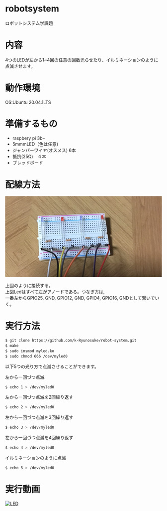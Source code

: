 # robotsystem
ロボットシステム学課題
# 内容
4つのLEDが左から1~4回の任意の回数光らせたり、イルミネーションのように点滅させます。
# 動作環境
OS:Ubuntu 20.04.1LTS
# 準備するもの
* raspbery pi 3b+  
* 5mmmLED（色は任意)  
* ジャンパーワイヤ(オスメス) 6本  
* 抵抗(25Ω)　４本    
* ブレッドボード  
# 配線方法
 <img src= "https://github.com/k-Ryunosuke/robot-system/blob/main/195941.png" width="700" > 
 
 上図のように接続する。  
 上図Ledはすべて左がアノードである。つなぎ方は,  
 一番左からGPIO25, GND, GPIO12, GND, GPIO4, GPIO16, GNDとして繋いでいく。 
# 実行方法
```bash
$ git clone https://github.com/k-Ryunosuke/robot-system.git
$ make
$ sudo insmod myled.ko
$ sudo chmod 666 /dev/myled0
```

以下5つの光り方で点滅させることができます。  
  
    
左から一回づつ点滅
```bash
$ echo 1 > /dev/myled0
```
左から一回づつ点滅を2回繰り返す
```bash
$ echo 2 > /dev/myled0
```
左から一回づつ点滅を3回繰り返す
```bash
$ echo 3 > /dev/myled0
```
左から一回づつ点滅を4回繰り返す
```bash
$ echo 4 > /dev/myled0
```
イルミネーションのように点滅
```bash
$ echo 5 > /dev/myled0
```
# 実行動画
[![LED](http://img.youtube.com/vi/IImJt9w2ZRg/hqdefault.jpg)](https://youtu.be/IImJt9w2ZRg)
